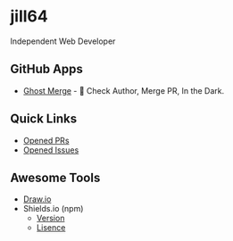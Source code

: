 # jill64

Independent Web Developer

## GitHub Apps

- [Ghost Merge](https://github.com/apps/ghost-merge) - 👻 Check Author, Merge PR, In the Dark.

## Quick Links

- [Opened PRs](https://github.com/pulls?q=is%3Aopen+is%3Apr+archived%3Afalse+owner%3Ajill64)
- [Opened Issues](https://github.com/issues?page=1&q=is%3Aopen+is%3Aissue+owner%3Ajill64+archived%3Afalse)

## Awesome Tools

- [Draw.io](https://app.diagrams.net)
- Shields.io (npm)
  - [Version](https://shields.io/badges/npm-3)
  - [Lisence](https://shields.io/badges/npm-2)
